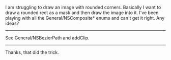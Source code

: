 I am struggling to draw an image with rounded corners. Basically I want to draw a rounded rect as a mask and then draw the image into it. I've been playing with all the General/NSComposite* enums and can't get it right. Any ideas?

----

See General/NSBezierPath and     addClip.

----

Thanks, that did the trick.